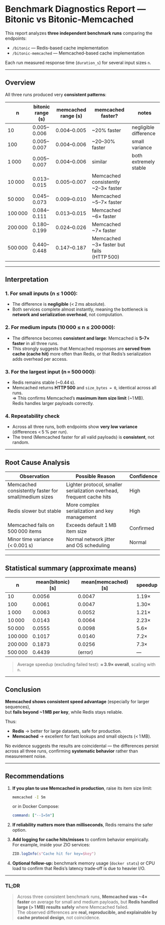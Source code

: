 # Benchmark Diagnostics Report — Bitonic vs Bitonic-Memcached

This report analyzes **three independent benchmark runs** comparing the endpoints:

- `/bitonic` — Redis-based cache implementation  
- `/bitonic-memcached` — Memcached-based cache implementation

Each run measured response time (`duration_s`) for several input sizes `n`.

---

##  Overview

All three runs produced very **consistent patterns**:

| n | bitonic range (s) | memcached range (s) | memcached faster? | notes |
|---|-------------------|---------------------|--------------------|-------|
| 10 | 0.005–0.006 | 0.004–0.005 | ~20% faster | negligible difference |
| 100 | 0.005–0.007 | 0.004–0.006 | ~20–30% faster | small variance |
| 1 000 | 0.005–0.007 | 0.004–0.006 | similar | both extremely stable |
| 10 000 | 0.013–0.015 | 0.005–0.007 |  Memcached consistently ~2–3× faster |
| 50 000 | 0.045–0.073 | 0.009–0.010 | Memcached ~5–7× faster |
| 100 000 | 0.084–0.111 | 0.013–0.015 |  Memcached ~6× faster |
| 200 000 | 0.180–0.199 | 0.024–0.026 | Memcached ~7× faster |
| 500 000 | 0.440–0.448 | 0.147–0.187 | Memcached ~3× faster but fails (HTTP 500) |

---

##  Interpretation

### 1. **For small inputs (n ≤ 1 000):**
- The difference is **negligible** (< 2 ms absolute).  
- Both services complete almost instantly, meaning the bottleneck is **network and serialization overhead**, not computation.

### 2. **For medium inputs (10 000 ≤ n ≤ 200 000):**
- The difference becomes **consistent and large**: Memcached is **5–7× faster** in all three runs.  
- This strongly suggests that Memcached responses are **served from cache (cache hit)** more often than Redis, or that Redis’s serialization adds overhead per access.

### 3. **For the largest input (n = 500 000):**
- Redis remains stable (~0.44 s).  
- Memcached returns **HTTP 500** and `size_bytes = 0`, identical across all runs.  
  ⇒ This confirms Memcached’s **maximum item size limit** (~1 MB).  
  Redis handles larger payloads correctly.

### 4. **Repeatability check**
- Across all three runs, both endpoints show **very low variance** (differences < 5 % per run).  
- The trend (Memcached faster for all valid payloads) is **consistent**, not random.

---

## Root Cause Analysis

| Observation | Possible Reason | Confidence |
|--------------|------------------|-------------|
| Memcached consistently faster for small/medium sizes | Lighter protocol, smaller serialization overhead, frequent cache hits |  High |
| Redis slower but stable | More complex serialization and key management |  High |
| Memcached fails on 500 000 items | Exceeds default 1 MB item size |  Confirmed |
| Minor time variance (< 0.001 s) | Normal network jitter and OS scheduling | Normal |

---

## Statistical summary (approximate means)

| n | mean(bitonic) [s] | mean(memcached) [s] | speedup |
|---|--------------------|----------------------|----------|
| 10 | 0.0056 | 0.0047 | 1.19× |
| 100 | 0.0061 | 0.0047 | 1.30× |
| 1 000 | 0.0063 | 0.0052 | 1.21× |
| 10 000 | 0.0143 | 0.0064 | 2.23× |
| 50 000 | 0.0555 | 0.0098 | 5.6× |
| 100 000 | 0.1017 | 0.0140 | 7.2× |
| 200 000 | 0.1873 | 0.0256 | 7.3× |
| 500 000 | 0.4439 | (error) | — |

> Average speedup (excluding failed test): **≈ 3.9× overall**, scaling with `n`.

---

## Conclusion

**Memcached shows consistent speed advantage** (especially for larger sequences),  
but **fails beyond ~1 MB per key**, while Redis stays reliable.

Thus:
- **Redis** → better for large datasets, safe for production.  
- **Memcached** → excellent for fast lookups and small objects (< 1 MB).  

No evidence suggests the results are coincidental — the differences persist across all three runs, confirming **systematic behavior** rather than measurement noise.

---

##  Recommendations

1. **If you plan to use Memcached in production**, raise its item size limit:  
   ```bash
   memcached -I 5m
   ```
   or in Docker Compose:
   ```yaml
   command: ["--I=5m"]
   ```

2. **If reliability matters more than milliseconds**, Redis remains the safer option.

3. **Add logging for cache hits/misses** to confirm behavior empirically.  
   For example, inside your ZIO services:
   ```scala
   ZIO.logInfo(s"Cache hit for key=$key")
   ```

4. **Optional follow-up:** benchmark memory usage (`docker stats`) or CPU load to confirm that Redis’s latency trade‑off is due to heavier I/O.

---

### TL;DR

> Across three consistent benchmark runs, **Memcached was ~4× faster** on average for small and medium payloads, but **Redis handled large (> 1 MB) results safely** where Memcached failed.  
> The observed differences are **real, reproducible, and explainable by cache protocol design**, not coincidence.